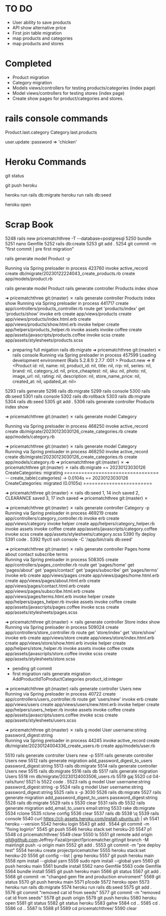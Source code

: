 # TO DO

* User ability to save products
* API show alternative price
* First join table migration
* map products and categories
* map products and stores 

# Completed
* Product migration
* Category migration
* Models views/controllers for testing products/categories (index page)
* Model views/controllers for testing stores (index page)
* Create show pages for product/categories and stores.

# rails console commands
Product.last.category
Category.last.products

user.update :password => 'chicken'

# Heroku Commands

git status

git push heroku

heroku run rails db:migrate
heroku run rails db:seed

heroku open
 


# Scrap Book
 
 5248  rails new pricematchthree -T --database=postgresql
 5250  bundle 
 5251  nano Gemfile
 5252  rails db:create
 5253  git add .
 5254  git commit -m "first commit | pre first migration"

rails generate model Product -p

 Running via Spring preloader in process 423760
      invoke  active_record
      create    db/migrate/20230122224043_create_products.rb
      create    app/models/product.rb

rails generate model Product
rails generate controller Products index show

➜  pricematchthree git:(master) ✗ rails generate controller Products index show Running via Spring preloader in process 441717
      create  app/controllers/products_controller.rb
       route  get 'products/index'
              get 'products/show'
      invoke  erb
      create    app/views/products
      create    app/views/products/index.html.erb
      create    app/views/products/show.html.erb
      invoke  helper
      create    app/helpers/products_helper.rb
      invoke  assets
      invoke    coffee
      create      app/assets/javascripts/products.coffee
      invoke    scss
      create      app/assets/stylesheets/products.scss

* preparing full migation
rails db:migrate
➜  pricematchthree git:(master) ✗ rails console
Running via Spring preloader in process 457599
Loading development environment (Rails 5.2.8.1)
2.7.7 :001 > Product.new
 => #<Product id: nil, name: nil, product_id: nil, title: nil, rrp: nil, series: nil, brand: nil, category_id: nil, price_cheaptest: nil, sku: nil, photo: nil, image_url: nil, rating: nil, description: nil, store_name_price: nil, created_at: nil, updated_at: nil> 

 5293  rails generate
 5298  rails db:migrate
 5299  rails console
 5300  rails db:seed
 5301  rails console
 5302  rails db:rollback
 5303  rails db:migrate
 5304  rails db:seed
 5305  git add .
 5306  rails generate controller Products index show

 ➜  pricematchthree git:(master) ✗ rails generate model Category  

Running via Spring preloader in process 468250
      invoke  active_record
      create    db/migrate/20230123030126_create_categories.rb
      create    app/models/category.rb

➜  pricematchthree git:(master) ✗ rails generate model Category   
Running via Spring preloader in process 468250
      invoke  active_record
      create    db/migrate/20230123030126_create_categories.rb
      create    app/models/category.rb
➜  pricematchthree git:(master) ✗ 
➜  pricematchthree git:(master) ✗ rails db:migrate
== 20230123030126 CreateCategories: migrating =================================
-- create_table(:categories)
   -> 0.0104s
== 20230123030126 CreateCategories: migrated (0.0105s) ========================

➜  pricematchthree git:(master) ✗ rails db:seed
1, 14 inch  saved
2, CLEARANCE saved
3, 17 inch saved
➜  pricematchthree git:(master) ✗ 

➜  pricematchthree git:(master) ✗ rails generate controller Category -p
Running via Spring preloader in process 469219
      create  app/controllers/category_controller.rb
      invoke  erb
      create    app/views/category
      invoke  helper
      create    app/helpers/category_helper.rb
      invoke  assets
      invoke    coffee
      create      app/assets/javascripts/category.coffee
      invoke    scss
      create      app/assets/stylesheets/category.scss
 5390  fly deploy
 5391  code .
 5392  flyctl ssh console -C '/app/bin/rails db:seed'


➜  pricematchthree git:(master) ✗ rails generate controller Pages home about contact subscribe terms  
Running via Spring preloader in process 508305
      create  app/controllers/pages_controller.rb
       route  get 'pages/home'
              get 'pages/about'
              get 'pages/contact'
              get 'pages/subscribe'
              get 'pages/terms'
      invoke  erb
      create    app/views/pages
      create    app/views/pages/home.html.erb
      create    app/views/pages/about.html.erb
      create    app/views/pages/contact.html.erb
      create    app/views/pages/subscribe.html.erb
      create    app/views/pages/terms.html.erb
      invoke  helper
      create    app/helpers/pages_helper.rb
      invoke  assets
      invoke    coffee
      create      app/assets/javascripts/pages.coffee
      invoke    scss
      create      app/assets/stylesheets/pages.scss

➜  pricematchthree git:(master) ✗ rails generate controller Store index show   
Running via Spring preloader in process 509024
      create  app/controllers/store_controller.rb
       route  get 'store/index'
              get 'store/show'
      invoke  erb
      create    app/views/store
      create    app/views/store/index.html.erb
      create    app/views/store/show.html.erb
      invoke  helper
      create    app/helpers/store_helper.rb
      invoke  assets
      invoke    coffee
      create      app/assets/javascripts/store.coffee
      invoke    scss
      create      app/assets/stylesheets/store.scss
* pending git commit
* first migration
rails generate migration AddProductIdToProductCategories product_id:integer

➜  pricematchthree git:(master) rails generate controller Users new   
Running via Spring preloader in process 40722
      create  app/controllers/users_controller.rb
       route  get 'users/new'
      invoke  erb
      create    app/views/users
      create    app/views/users/new.html.erb
      invoke  helper
      create    app/helpers/users_helper.rb
      invoke  assets
      invoke    coffee
      create      app/assets/javascripts/users.coffee
      invoke    scss
      create      app/assets/stylesheets/users.scss


➜  pricematchthree git:(master) ✗ rails g model User username:string password_digest:string  
Running via Spring preloader in process 44245
      invoke  active_record
      create    db/migrate/20230124004336_create_users.rb
      create    app/models/user.rb

 5510  rails generate controller Users new -p
 5511  rails generate controller Users new
 5512  rails generate migration add_password_digest_to_users password_digest:string
 5513  rails db:migrate
 5514  rails generate controller Users new
 5515  rails db:migrate
 5516  rails db
 5517  rails generate migration Users
 5518  rm db/migrate/20230124003506_users.rb
 5519  gaj
 5520  cd 04-rails/tunr/
 5521  ls
 5522  code .
 5523  rails g model User username:string password_digest:string -p
 5524  rails g model User username:string password_digest:string
 5525  rails s -p 3030
 5526  rails db:migrate
 5527  rails generate migration add_password_digest_to_users password_digest:string
 5528  rails db:migrate
 5529  rails s
 5530  clear
 5531  rails db
 5532  rails generate migration add_email_to_users email:string
 5533  rake db:migrate
 5534  rclone
 5535  rclone config
 5536  clear
 5537  rails db
 5538  \q
 5539  rails console
 5540  curl https://cli-assets.heroku.com/install-ubuntu.sh | sh
 5541  heroku --version
 5542  heroku login
 5543  git add .
 5544  git commit -m "fixing login\n"
 5545  git push
 5546  heroku stack:set heroku-20
 5547  p1
 5548  cd pricematchthree/
 5549  clear
 5550  ls
 5551  git remote add origin git@github.com:Jeffrey-Fazal/project1pricematcher.git\ngit branch -M main\ngit push -u origin main
 5552  git add .
 5553  git commit -m "pre deploy test"
 5554  heroku create projectpricematcher
 5555  heroku stack:set heroku-20
 5556  git config --list | grep heroku
 5557  git push heroku main
 5558  npm install --global yarn
 5559  sudo npm install --global yarn
 5560  git push heroku main
 5561  bundle install
 5562  nano Gemfile
 5563  code Gemfile
 5564  bundle install
 5565  git push heroku main
 5566  git status
 5567  git add .
 5568  git commit -m "changed gem file and production enviroment"
 5569  git status
 5570  git push heroku main
 5571  p1code
 5572  heroku open
 5573  heroku run rails db:migrate
 5574  heroku run rails db:seed
 5575  git add .
 5576  git commit "removed cat id from seeds"
 5577  git commit -m "removed cat id from seeds"
 5578  git push origin
 5579  git push heroku
 5580  heroku open
 5581  git status
 5582  git status heroku
 5583  gahw
 5584  cd ..
 5585  cd .
 5586  cd ..
 5587  ls
 5588  p1
 5589  cd pricematchthree/
 5590  clear
